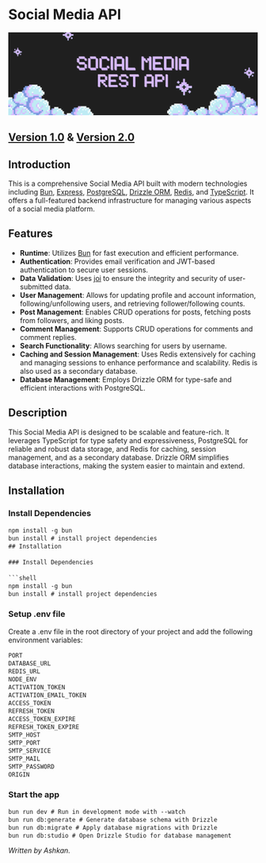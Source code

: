 # Social Media API

![Social Media](/src/image/image.png)

## [Version 1.0](https://threads-app-jg3g.onrender.com) & [Version 2.0](https://social-media-mqqn.onrender.com)

## Introduction

This is a comprehensive Social Media API built with modern technologies including [Bun](https://bun.sh/), [Express](https://expressjs.com/), [PostgreSQL](https://www.postgresql.org/), [Drizzle ORM](https://github.com/drizzle-team/drizzle-orm), [Redis](https://redis.io/), and [TypeScript](https://www.typescriptlang.org/). It offers a full-featured backend infrastructure for managing various aspects of a social media platform.

## Features

- **Runtime**: Utilizes [Bun](https://bun.sh/) for fast execution and efficient performance.
- **Authentication**: Provides email verification and JWT-based authentication to secure user sessions.
- **Data Validation**: Uses [joi](https://joi.dev/) to ensure the integrity and security of user-submitted data.
- **User Management**: Allows for updating profile and account information, following/unfollowing users, and retrieving follower/following counts.
- **Post Management**: Enables CRUD operations for posts, fetching posts from followers, and liking posts.
- **Comment Management**: Supports CRUD operations for comments and comment replies.
- **Search Functionality**: Allows searching for users by username.
- **Caching and Session Management**: Uses Redis extensively for caching and managing sessions to enhance performance and scalability. Redis is also used as a secondary database.
- **Database Management**: Employs Drizzle ORM for type-safe and efficient interactions with PostgreSQL.

## Description

This Social Media API is designed to be scalable and feature-rich. It leverages TypeScript for type safety and expressiveness, PostgreSQL for reliable and robust data storage, and Redis for caching, session management, and as a secondary database. Drizzle ORM simplifies database interactions, making the system easier to maintain and extend.

## Installation

### Install Dependencies

```shell
npm install -g bun
bun install # install project dependencies
## Installation

### Install Dependencies

```shell
npm install -g bun
bun install # install project dependencies
```

### Setup .env file
Create a .env file in the root directory of your project and add the following environment variables:
``` shell
PORT
DATABASE_URL
REDIS_URL
NODE_ENV
ACTIVATION_TOKEN
ACTIVATION_EMAIL_TOKEN
ACCESS_TOKEN
REFRESH_TOKEN
ACCESS_TOKEN_EXPIRE
REFRESH_TOKEN_EXPIRE
SMTP_HOST
SMTP_PORT
SMTP_SERVICE
SMTP_MAIL
SMTP_PASSWORD
ORIGIN
```

### Start the app
```shell
bun run dev # Run in development mode with --watch
bun run db:generate # Generate database schema with Drizzle
bun run db:migrate # Apply database migrations with Drizzle
bun run db:studio # Open Drizzle Studio for database management
```

<i>Written by Ashkan.</i>